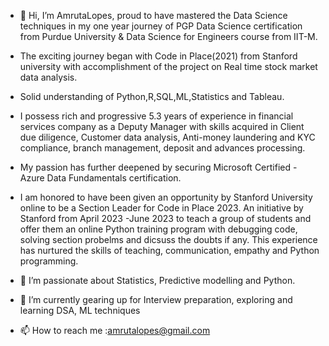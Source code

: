 - 👋 Hi, I’m AmrutaLopes, proud to have mastered the Data Science techniques in my one year journey of PGP Data Science certification from Purdue University & Data Science for Engineers course from IIT-M. 
- The exciting journey began with Code in Place(2021) from Stanford university with accomplishment of the project on Real time stock market data analysis.  
- Solid understanding of Python,R,SQL,ML,Statistics and Tableau.
- I possess rich and progressive 5.3 years of experience in financial services company as a Deputy Manager with skills acquired in Client due diligence, Customer data analysis, Anti-money laundering and KYC compliance, branch management, deposit and advances processing.
- My passion has further deepened by securing Microsoft Certified - Azure Data Fundamentals certification.
- I am honored to have been given an opportunity by Stanford University online to be a Section Leader for Code in Place 2023. An initiative by Stanford from April 2023 -June 2023 to teach a group of students and offer them an online Python training program with debugging code, solving section probelms and dicsuss the doubts if any. This experience has nurtured the skills of teaching, communication, empathy and Python programming.

- 👀 I’m passionate about Statistics, Predictive modelling and Python.
- 🌱 I’m currently gearing up for Interview preparation, exploring and learning DSA, ML techniques
- 📫 How to reach me :amrutalopes@gmail.com

<!---
AmrutaLopes/AmrutaLopes is a ✨ special ✨ repository because its `README.md` (this file) appears on your GitHub profile.
You can click the Preview link to take a look at your changes.
--->

